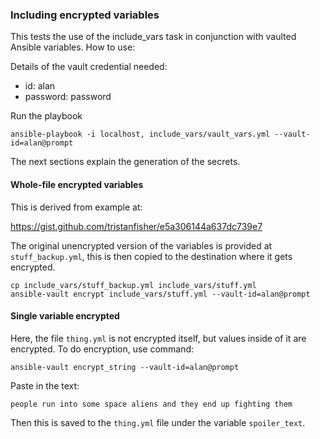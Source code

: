 ### Including encrypted variables

This tests the use of the include_vars task in conjunction with vaulted
Ansible variables. How to use:

Details of the vault credential needed:
 - id: alan
 - password: password

Run the playbook

```
ansible-playbook -i localhost, include_vars/vault_vars.yml --vault-id=alan@prompt
```

The next sections explain the generation of the secrets.

#### Whole-file encrypted variables

This is derived from example at:

https://gist.github.com/tristanfisher/e5a306144a637dc739e7

The original unencrypted version of the variables is provided at
`stuff_backup.yml`, this is then copied to the destination where it
gets encrypted.

```
cp include_vars/stuff_backup.yml include_vars/stuff.yml
ansible-vault encrypt include_vars/stuff.yml --vault-id=alan@prompt
```

#### Single variable encrypted

Here, the file `thing.yml` is not encrypted itself, but values inside of it
are encrypted. To do encryption, use command:

```
ansible-vault encrypt_string --vault-id=alan@prompt
```

Paste in the text:

```
people run into some space aliens and they end up fighting them
```

Then this is saved to the `thing.yml` file under the variable `spoiler_text`.

